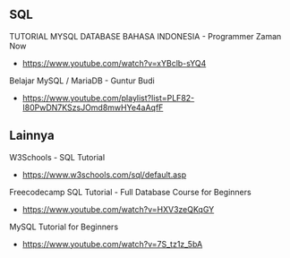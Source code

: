 ## SQL

TUTORIAL MYSQL DATABASE BAHASA INDONESIA - Programmer Zaman Now
- https://www.youtube.com/watch?v=xYBclb-sYQ4

Belajar MySQL / MariaDB - Guntur Budi
- https://www.youtube.com/playlist?list=PLF82-I80PwDN7KSzsJOmd8mwHYe4aAqfF

## Lainnya

W3Schools - SQL Tutorial
- https://www.w3schools.com/sql/default.asp

Freecodecamp SQL Tutorial - Full Database Course for Beginners
- https://www.youtube.com/watch?v=HXV3zeQKqGY

MySQL Tutorial for Beginners
- https://www.youtube.com/watch?v=7S_tz1z_5bA


